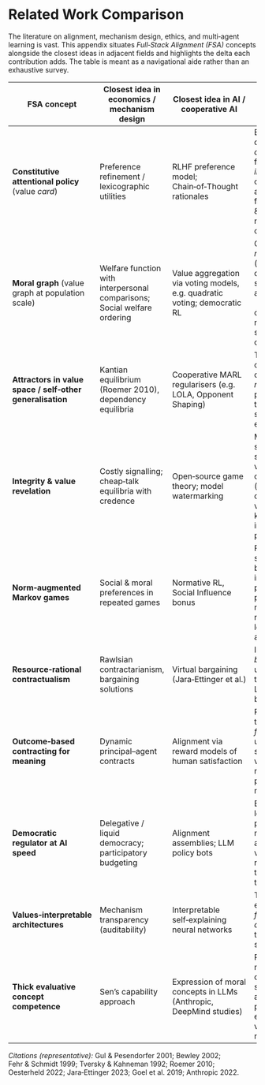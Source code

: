 # Related Work Comparison

The literature on alignment, mechanism design, ethics, and multi‑agent learning is vast.  This appendix situates *Full‑Stack Alignment (FSA)* concepts alongside the closest ideas in adjacent fields and highlights the delta each contribution adds.  The table is meant as a navigational aide rather than an exhaustive survey.

| FSA concept | Closest idea in economics / mechanism design | Closest idea in AI / cooperative AI | Key delta introduced by FSA |
|-------------|----------------------------------------------|-------------------------------------|------------------------------|
| **Constitutive attentional policy** (value *card*) | Preference refinement / lexicographic utilities | RLHF preference model; Chain‑of‑Thought rationales | Explicitly distinguishes *constitutive* from *instrumental* considerations and is designed for auditability & endorsement, not just optimisation. |
| **Moral graph** (value graph at population scale) | Welfare function with interpersonal comparisons; Social welfare ordering | Value aggregation via voting models, e.g. quadratic voting; democratic RL | Captures *relationships* (refines, conflicts, supersedes) among values  +  supports contestability; not a single scalar objective. |
| **Attractors in value space / self‑other generalisation** | Kantian equilibrium (Roemer 2010), dependency equilibria | Cooperative MARL regularisers (e.g. LOLA, Opponent Shaping) | Treats convergence criteria as *normative* fixed points rather than merely strategic equilibria. |
| **Integrity & value revelation** | Costly signalling; cheap‑talk equilibria with credence | Open‑source game theory; model watermarking | Middle ground: share structured value commitments (partial source code) that are verifiable but keep strategic internals private. |
| **Norm‑augmented Markov games** | Social & moral preferences in repeated games | Normative RL, Social Influence bonus | Formal separation between individual pay‑offs and population norms enables rapid norm learning & adaptation. |
| **Resource‑rational contractualism** | Rawlsian contractarianism, bargaining solutions | Virtual bargaining (Jara‑Ettinger et al.) | Implements *bounded* universalisation that scales to LLM reasoning budgets. |
| **Outcome‑based contracting for meaning** | Dynamic principal–agent contracts | Alignment via reward models of human satisfaction | Pay‑outs keyed to *measured flourishing* using structured value schema; resists preference manipulation. |
| **Democratic regulator at AI speed** | Delegative / liquid democracy; participatory budgeting | Alignment assemblies; LLM policy bots | Builds legitimacy on population‑level moral graph and provides verifiable reasoning traces in real time. |
| **Values‑interpretable architectures** | Mechanism transparency (auditability) | Interpretable self‑explaining neural networks | Ties explanations to *formal value objects* rather than post‑hoc saliency maps. |
| **Thick evaluative concept competence** | Sen’s capability approach | Expression of moral concepts in LLMs (Anthropic, DeepMind studies) | Requires models to map concepts to structured attentional policies, enabling verification and refinement. |

*Citations (representative):* Gul & Pesendorfer 2001; Bewley 2002; Fehr & Schmidt 1999; Tversky & Kahneman 1992; Roemer 2010; Oesterheld 2022; Jara‑Ettinger 2023; Goel et al. 2019; Anthropic 2022.
